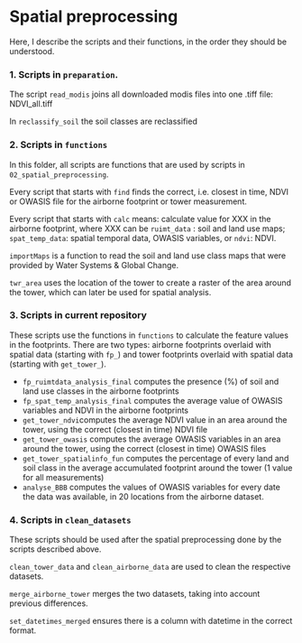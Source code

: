 # Spatial preprocessing

Here, I describe the scripts and their functions, in the order they should be understood. 

### 1. Scripts in ```preparation```. 

The script ```read_modis``` joins all downloaded modis files into one .tiff file: NDVI_all.tiff

In ```reclassify_soil``` the soil classes are reclassified

### 2. Scripts in ```functions```

In this folder, all scripts are functions that are used by scripts in ```02_spatial_preprocessing```. 

Every script that starts with ```find``` finds the correct, i.e. closest in time, NDVI or OWASIS file for the airborne footprint or tower measurement. 

Every script that starts with ```calc``` means: calculate value for XXX in the airborne footprint, where XXX can be ```ruimt_data``` : soil and land use maps; ```spat_temp_data```: spatial temporal data, OWASIS variables, or ```ndvi```: NDVI.

```importMaps``` is a function to read the soil and land use class maps that were provided by Water Systems & Global Change. 

```twr_area``` uses the location of the tower to create a raster of the area around the tower, which can later be used for spatial analysis.

### 3. Scripts in current repository

These scripts use the functions in ```functions``` to calculate the feature values in the footprints. There are two types: airborne footprints overlaid with spatial data (starting with ```fp_```) and tower footprints overlaid with spatial data (starting with ```get_tower_```).

- ```fp_ruimtdata_analysis_final``` computes the presence (%) of soil and land use classes in the airborne footprints
- ```fp_spat_temp_analysis_final``` computes the average value of OWASIS variables and NDVI in the airborne footprints
- ```get_tower_ndvi```computes the average NDVI value in an area around the tower, using the correct (closest in time) NDVI file
- ```get_tower_owasis``` computes the average OWASIS variables in an area around the tower,  using the correct (closest in time) OWASIS files
- ```get_tower_spatialinfo_fun``` computes the percentage of every land and soil class in the average accumulated footprint around the tower (1 value for all measurements)
- ```analyse_BBB``` computes the values of OWASIS variables for every date the data was available, in 20 locations from the airborne dataset.

### 4. Scripts in ```clean_datasets```

These scripts should be used after the spatial preprocessing done by the scripts described above. 

```clean_tower_data``` and ```clean_airborne_data``` are used to clean the respective datasets. 

```merge_airborne_tower``` merges the two datasets, taking into account previous differences.

```set_datetimes_merged``` ensures there is a column with datetime in the correct format.




